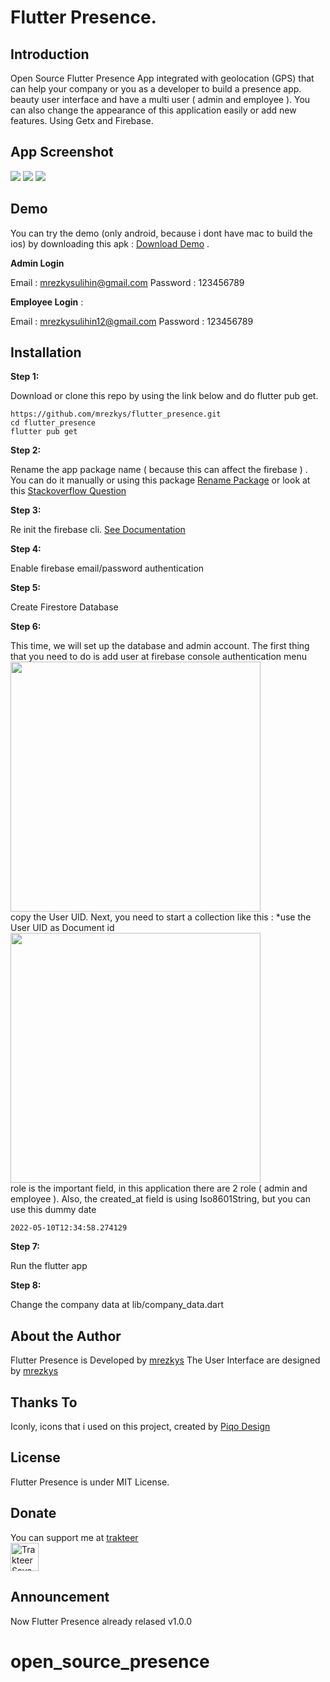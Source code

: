 # Flutter Presence.

## Introduction

Open Source Flutter Presence App integrated with geolocation (GPS) that can help your company or you as a developer to build a presence app. beauty user interface and have a multi user ( admin and employee ). You can also change the appearance of this application easily or add new features. Using Getx and Firebase.

## App Screenshot

<img src="https://github.com/mrezkys/flutter_presence/blob/main/demo/banner.jpg" width="auto" height="auto" >
<img src="https://github.com/mrezkys/flutter_presence/blob/main/demo/shot.jpg" width="auto" height="auto" >
<img src="https://github.com/mrezkys/flutter_presence/blob/main/demo/details.jpg" width="auto" height="auto" >

## Demo

You can try the demo (only android, because i dont have mac to build the ios) by downloading this apk : <a href="https://github.com/mrezkys/flutter_presence/tree/main/demo/application">Download Demo</a> .

**Admin Login**

Email : mrezkysulihin@gmail.com
Password : 123456789

**Employee Login** :

Email : mrezkysulihin12@gmail.com
Password : 123456789



## Installation

**Step 1:**

Download or clone this repo by using the link below and do flutter pub get.

```
https://github.com/mrezkys/flutter_presence.git
cd flutter_presence
flutter pub get
```

**Step 2:**

Rename the app package name ( because this can affect the firebase ) . You can do it manually or using this package <a href="https://pub.dev/packages/rename">Rename Package</a> or look at this <a href="https://stackoverflow.com/questions/51534616/how-to-change-package-name-in-flutter">Stackoverflow Question</a>

**Step 3:**

Re init the firebase cli. <a href="https://firebase.google.com/docs/flutter/setup">See Documentation</a>

**Step 4:**

Enable firebase email/password authentication

**Step 5:**

Create Firestore Database

**Step 6:**

This time, we will set up the database and admin account. The first thing that you need to do is add user at firebase console authentication menu
<br><img src="https://github.com/mrezkys/flutter_presence/blob/main/demo/tutor/step 1.JPG" width="400" height="auto" ><br>
copy the User UID. Next, you need to start a collection like this : *use the User UID as Document id
<br><img src="https://github.com/mrezkys/flutter_presence/blob/main/demo/tutor/step 2.JPG" width="400" height="auto" ><br>
role is the important field, in this application there are 2 role ( admin and employee ). Also, the created_at field is using Iso8601String, but you can use this dummy date
```
2022-05-10T12:34:58.274129
```

**Step 7:**

Run the flutter app

**Step 8:**

Change the company data at lib/company_data.dart

## About the Author

Flutter Presence is Developed by [mrezkys](https://www.facebook.com/mrezkys12)
The User Interface are designed by [mrezkys](https://dribbble.com/mrezkys)

## Thanks To
Iconly, icons that i used on this project, created by [Piqo Design](https://www.figma.com/@piqodesign)

## License
Flutter Presence is under MIT License.

## Donate
You can support me at [trakteer](https://trakteer.id/mrezkys) <br>
<a href="https://trakteer.id/mrezkys" target="_blank"><img id="wse-buttons-preview" src="https://cdn.trakteer.id/images/embed/trbtn-red-5.png" height="45" style="border: 0px; height: 45px;" alt="Trakteer Saya"></a>

## Announcement

Now Flutter Presence already relased v1.0.0
# open_source_presence
